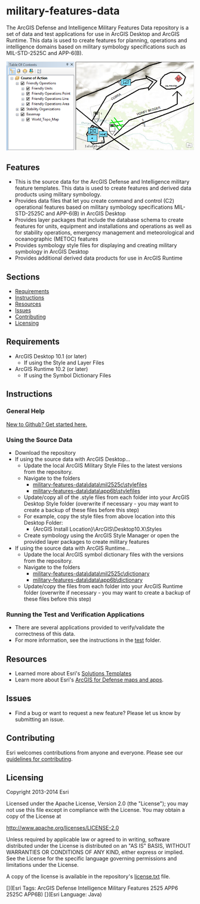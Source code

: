 # military-features-data

The ArcGIS Defense and Intelligence Military Features Data repository is a set of data and test applications for use in ArcGIS Desktop and ArcGIS Runtime. This data is used to create features for planning, operations and intelligence domains based on military symbology specifications such as MIL-STD-2525C and APP-6(B).

![Image of Military Features Data](ScreenShot.png)

## Features

* This is the source data for the ArcGIS Defense and Intelligence military feature templates. This data is used to create features and derived data products using military symbology. 
* Provides data files that let you create command and control (C2) operational features based on military symbology specifications MIL-STD-2525C and APP-6(B) in ArcGIS Desktop
* Provides layer packages that include the database schema to create features for units, equipment and installations and operations as well as for stability operations, emergency management and meteorological and oceanographic (METOC) features
* Provides symbology style files for displaying and creating military symbology in ArcGIS Desktop
* Provides additional derived data products for use in ArcGIS Runtime

## Sections

* [Requirements](#requirements)
* [Instructions](#instructions)
* [Resources](#resources)
* [Issues](#issues)
* [Contributing](#contributing)
* [Licensing](#licensing)

## Requirements

* ArcGIS Desktop 10.1 (or later) 
    * If using the Style and Layer Files
* ArcGIS Runtime 10.2 (or later)
    * If using the Symbol Dictionary Files

## Instructions

### General Help

[New to Github? Get started here.](http://htmlpreview.github.com/?https://github.com/Esri/esri.github.com/blob/master/help/esri-getting-to-know-github.html)

### Using the Source Data

* Download the repository
* If using the source data with ArcGIS Desktop...
    * Update the local ArcGIS Military Style Files to the latest versions from the repository.
    * Navigate to the folders
        *  [military-features-data\data\mil2525c\stylefiles](./data/mil2525c/stylefiles)
        *  [military-features-data\data\app6b\stylefiles](./data/app6b/stylefiles)
    * Update/copy all of the .style files from each folder into your ArcGIS Desktop Style folder (overwrite if necessary - you may want to create a backup of these files before this step)
    * For example, copy the style files from above location into this Desktop Folder:
    	* {ArcGIS Install Location}\ArcGIS\Desktop10.X\Styles
    * Create symbology using the ArcGIS Style Manager or open the provided layer packages to create military features
* If using the source data with ArcGIS Runtime...
    * Update the local ArcGIS symbol dictionary files with the versions from the repository.
    * Navigate to the folders
        *  [military-features-data\data\mil2525c\dictionary](./data/mil2525c/dictionary)
        *  [military-features-data\data\app6b\dictionary](./data/app6b/dictionary)
    * Update/copy the files from each folder into your ArcGIS Runtime folder (overwrite if necessary - you may want to create a backup of these files before this step)

### Running the Test and Verification Applications

* There are several applications provided to verify/validate the correctness of this data.
* For more information, see the instructions in the [test](./test) folder.

## Resources

* Learned more about Esri's [Solutions Templates](http://solutions.arcgis.com/)
* Learn more about Esri's [ArcGIS for Defense maps and apps](http://resources.arcgis.com/en/communities/defense-and-intelligence/).

## Issues

* Find a bug or want to request a new feature?  Please let us know by submitting an issue.

## Contributing

Esri welcomes contributions from anyone and everyone. Please see our [guidelines for contributing](https://github.com/esri/contributing).

## Licensing

Copyright 2013-2014 Esri

Licensed under the Apache License, Version 2.0 (the "License");
you may not use this file except in compliance with the License.
You may obtain a copy of the License at

   http://www.apache.org/licenses/LICENSE-2.0

Unless required by applicable law or agreed to in writing, software
distributed under the License is distributed on an "AS IS" BASIS,
WITHOUT WARRANTIES OR CONDITIONS OF ANY KIND, either express or implied.
See the License for the specific language governing permissions and
limitations under the License.

A copy of the license is available in the repository's
[license.txt](license.txt) file.

[](Esri Tags: ArcGIS Defense Intelligence Military Features 2525 APP6 2525C APP6B)
[](Esri Language: Java)
